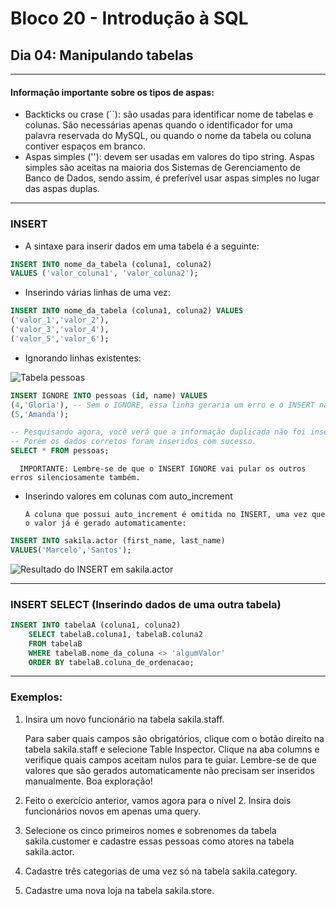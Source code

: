 # Bloco 20 - Introdução à SQL
## Dia 04: Manipulando tabelas

---------
#### Informação importante sobre os tipos de aspas:
* Backticks ou crase (``): são usadas para identificar nome de tabelas e colunas. São necessárias apenas quando o identificador for uma palavra reservada do MySQL, ou quando o nome da tabela ou coluna contiver espaços em branco.
* Aspas simples (''): devem ser usadas em valores do tipo string. Aspas simples são aceitas na maioria dos Sistemas de Gerenciamento de Banco de Dados, sendo assim, é preferível usar aspas simples no lugar das aspas duplas.

---------

### INSERT

* A sintaxe para inserir dados em uma tabela é a seguinte:
~~~sql
INSERT INTO nome_da_tabela (coluna1, coluna2)
VALUES ('valor_coluna1', 'valor_coluna2');
~~~


* Inserindo várias linhas de uma vez:
~~~sql
INSERT INTO nome_da_tabela (coluna1, coluna2) VALUES
('valor_1','valor_2'),
('valor_3','valor_4'),
('valor_5','valor_6');
~~~


* Ignorando linhas existentes:

![Tabela `pessoas`](https://assets.app.betrybe.com/back-end/sql/images/SimpleTableData1-e74f5b1a4c4a1bef95d8225b33ddf116.png)

~~~sql
INSERT IGNORE INTO pessoas (id, name) VALUES
(4,'Gloria'), -- Sem o IGNORE, essa linha geraria um erro e o INSERT não continuaria.
(5,'Amanda');

-- Pesquisando agora, você verá que a informação duplicada não foi inserida.
-- Porém os dados corretos foram inseridos com sucesso.
SELECT * FROM pessoas;
~~~
      IMPORTANTE: Lembre-se de que o INSERT IGNORE vai pular os outros erros silenciosamente também.


* Inserindo valores em colunas com auto_increment

      A coluna que possui auto_increment é omitida no INSERT, uma vez que o valor já é gerado automaticamente:

~~~sql
INSERT INTO sakila.actor (first_name, last_name)
VALUES('Marcelo','Santos');
~~~
![Resultado do `INSERT` em `sakila.actor`](https://assets.app.betrybe.com/back-end/sql/images/SimpleTableData3-4071b0ab46c7cfd87011352aa3a3fd97.png)


---------

### INSERT SELECT (Inserindo dados de uma outra tabela)

~~~sql
INSERT INTO tabelaA (coluna1, coluna2)
    SELECT tabelaB.coluna1, tabelaB.coluna2
    FROM tabelaB
    WHERE tabelaB.nome_da_coluna <> 'algumValor'
    ORDER BY tabelaB.coluna_de_ordenacao;
~~~

---------
### Exemplos:

1. Insira um novo funcionário na tabela sakila.staff.

    Para saber quais campos são obrigatórios, clique com o botão direito na tabela sakila.staff e selecione Table Inspector. Clique na aba columns e verifique quais campos aceitam nulos para te guiar. Lembre-se de que valores que são gerados automaticamente não precisam ser inseridos manualmente. Boa exploração!

2. Feito o exercício anterior, vamos agora para o nível 2. Insira dois funcionários novos em apenas uma query.
3. Selecione os cinco primeiros nomes e sobrenomes da tabela sakila.customer e cadastre essas pessoas como atores na tabela sakila.actor.
4. Cadastre três categorias de uma vez só na tabela sakila.category.
5. Cadastre uma nova loja na tabela sakila.store.

